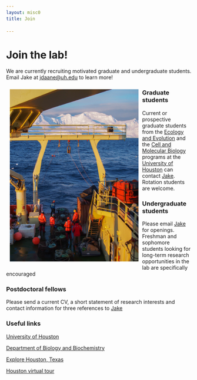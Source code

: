 ```yaml
---
layout: misc0
title: Join

---
```

# Join the lab!
We are currently recruiting motivated graduate and undergraduate students. Email Jake at [jdaane@uh.edu](mailto:jdaane@uh.edu) to learn more!


<img src="/images/Fishing pic.jpg" style="float:left;width:350px;padding:10px">
<div class="spacer"></div>

### Graduate students
Current or prospective graduate students from the [Ecology and Evolution](https://www.uh.edu/nsm/biology-biochemistry/graduate/current-students/ee-degree-requirements/) and the [Cell and Molecular Biology](https://www.uh.edu/nsm/biology-biochemistry/graduate/current-students/cmb-degree-requirements/) programs at the [University of Houston](http://www.uh.edu/) can contact [Jake](mailto:jdaane@uh.edu). Rotation students are welcome.


### Undergraduate students
Please email [Jake](mailto:jdaane@uh.edu) for openings. Freshman and sophomore students looking for long-term research opportunities in the lab are specifically encouraged


### Postdoctoral fellows
Please send a current CV, a short statement of research interests and contact information for three references to [Jake](mailto:jdaane@uh.edu)


### Useful links

[University of Houston](https://uh.edu/)

[Department of Biology and Biochemistry](https://uh.edu/nsm/biology-biochemistry/)

[Explore Houston, Texas](https://www.visithoustontexas.com/)

[Houston virtual tour](https://www.youtube.com/watch?v=CgPDCZQ9D18&t=123s&ab_channel=GreaterHoustonPartnership)
